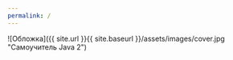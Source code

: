 ```yaml
---
permalink: /
---
```


![Обложка]({{ site.url }}{{ site.baseurl }}/assets/images/cover.jpg "Самоучитель Java 2")
